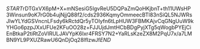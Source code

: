 $START$rDTGxVX6pM+X+mNSesiG5IgvReU5DQPaZmQoHKjbnT+th11UWsHP3Winsun9oK7rG0b4ujNjjQ88f2/cds2936KqmyOmmeecBTl83nSiQL5NJWRsJlwYLYdGSVncnLFsdy6kRctdQr5yTOIyfn6tLpHUW3FBMKAjvCqGNgUuW9kYHGo6pzpJXxUFUe2KFuOO28z+FJJUjdJmtHCbBDgPyjXTg5qWogbPYEjCiEnBtkaP2tiRtZoVIRULJAVYpK6Ixr4FRSY7N2+YaRLsKzeZX8M2PqU7x/a7LMBN9YL9PXUZRawU6QnDjOq28lfIzwJf$END$